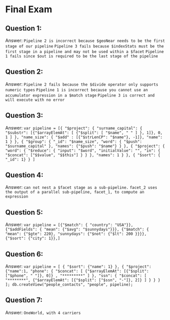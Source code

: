 # Final Exam
## Question 1: 
Answer: 
```Pipeline 2 is incorrect because $geoNear needs to be the first stage of our pipeline```
```Pipeline 3 fails because $indexStats must be the first stage in a pipeline and may not be used within a $facet```
```Pipeline 1 fails since $out is required to be the last stage of the pipeline```

## Question 2: 
Answer: 
```Pipeline 2 fails because the $divide operator only supports numeric types```
```Pipeline 1 is incorrect because you cannot use an accumulator expression in a $match stage```
```Pipeline 3 is correct and will execute with no error```

## Question 3: 
Answer:
```var pipeline = [{ "$project": { "surname_capital": { "$substr": [{"$arrayElemAt": [ {"$split": [ "$name", " " ] }, 1]}, 0, 1 ] }, "name_size": { "$add" : [{"$strLenCP": "$name"}, -1]}, "name": 1 } }, { "$group": { "_id": "$name_size", "word": { "$push": "$surname_capital" }, "names": {"$push": "$name"} } }, { "$project": { "word": { "$reduce": { "input": "$word", "initialValue": "", "in": { "$concat": ["$$value", "$$this"] } } }, "names": 1 } }, { "$sort": { "_id": 1} } ]```

## Question 4: 
Answer: 
```can not nest a $facet stage as a sub-pipeline.```
```facet_2 uses the output of a parallel sub-pipeline, facet_1, to compute an expression```

## Question 5: 
Answer: 
```var pipeline = [{"$match": { "country": "USA"}}, {"$addFields": { "mean": {"$avg": "$sunnydays"}}}, {"$match": { "mean": {"$gte": 220}, "sunnydays": {"$not": {"$lt": 200 }}}}, {"$sort": {"city": 1}},]```

## Question 6: 
Answer: 
```var pipeline = [ { "$sort": {"name": 1} }, { "$project": {"name":1, "phone": { "$concat": [ {"$arrayElemAt": [{"$split": ["$phone", " "]}, 0]} , "*********" ] }, "ssn": { "$concat": [ "********", {"$arrayElemAt": [{"$split": ["$ssn", "-"]}, 2]} ] } } } ]; db.createView("people_contacts", "people", pipeline);```

## Question 7: 
Answer: 
```OneWorld, with 4 carriers```
